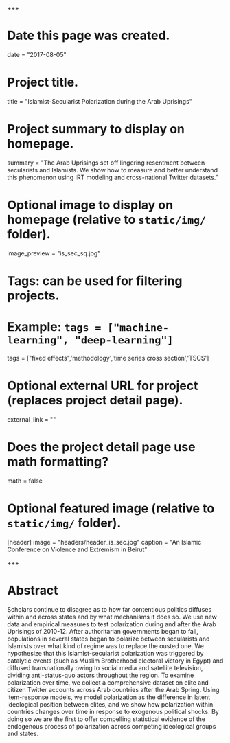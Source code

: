 +++
# Date this page was created.
date = "2017-08-05"

# Project title.
title = "Islamist-Secularist Polarization during the Arab Uprisings"

# Project summary to display on homepage.
summary = "The Arab Uprisings set off lingering resentment between secularists and Islamists. We show how to measure and better understand this phenomenon using IRT modeling and cross-national Twitter datasets."

# Optional image to display on homepage (relative to `static/img/` folder).
image_preview = "is_sec_sq.jpg"

# Tags: can be used for filtering projects.
# Example: `tags = ["machine-learning", "deep-learning"]`
tags = ["fixed effects",'methodology','time series cross section','TSCS']

# Optional external URL for project (replaces project detail page).
external_link = ""

# Does the project detail page use math formatting?
math = false

# Optional featured image (relative to `static/img/` folder).
[header]
image = "headers/header_is_sec.jpg"
caption = "An Islamic Conference on Violence and Extremism in Beirut"

+++

# Abstract

Scholars continue to disagree as to how far contentious politics diffuses within and across states and by what mechanisms it does so. We use new data and empirical measures to test polarization during and after the Arab Uprisings of 2010-12. After authoritarian governments began to fall, populations in several states began to polarize between secularists and Islamists over what kind of regime was to replace the ousted one. We hypothesize that this Islamist-secularist polarization was triggered by catalytic events (such as Muslim Brotherhood electoral victory in Egypt) and diffused transnationally owing to social media and satellite television, dividing anti-status-quo actors throughout the region. To examine polarization over time, we collect a comprehensive dataset on elite and citizen Twitter accounts across Arab countries after the Arab Spring. Using item-response models, we model polarization as the difference in latent ideological position between elites, and we show how polarization within countries changes over time in response to exogenous political shocks. By doing so we are the first to offer compelling statistical evidence of the endogenous process of polarization across competing ideological groups and states.
